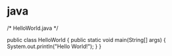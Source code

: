 # java
/* HelloWorld.java
 */

public class HelloWorld
{
	public static void main(String[] args) {
		System.out.println("Hello World!");
	}
}
